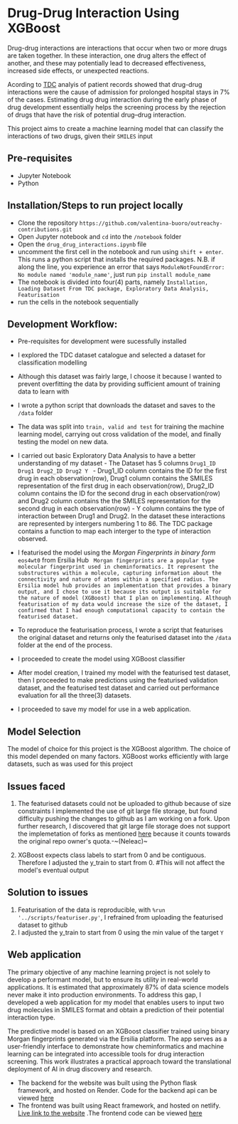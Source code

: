 # Drug-Drug Interaction Using XGBoost
Drug-drug interactions are interactions that occur when two or more drugs are taken together. In these interaction, one drug alters the effect of another, and these may potentially lead to decreased effectiveness, increased side effects, or unexpected reactions. 

Acording to [TDC](https://tdcommons.ai/multi_pred_tasks/ddi) analyis of patient records showed that drug-drug interactions were the cause of admission for prolonged hospital stays in 7% of the cases. Estimating drug drug interaction during the early phase of drug development essentially helps the screening process by the rejection of drugs that have the risk of potential drug–drug interaction. 

This project aims to create a machine learning model that can classify the interactions of two drugs, given their `SMILES` input

## Pre-requisites
- Jupyter Notebook
- Python


## Installation/Steps to run project locally
- Clone the repository `https://github.com/valentina-buoro/outreachy-contributions.git`
- Open Jupyter notebook and `cd` into the `/notebook` folder
- Open the `drug_drug_interactions.ipynb` file
- uncomment the first cell in the notebook and run using `shift + enter`. This runs a python script that installs the required packages.
  N.B. if along the line, you experience an error that says `ModuleNotFoundError: No module named 'module_name'`, just run `pip install module_name`
- The notebook is divided into four(4) parts, namely `Installation, Loading Dataset From TDC package, Exploratory Data Analysis, Featurisation`
- run the cells in the notebook sequentially


## Development Workflow:
- Pre-requisites for development were sucessfully installed
- I explored the TDC dataset catalogue and selected a dataset for classification modelling
- Although this dataset was fairly large, I choose it because I wanted to prevent overfitting the data by providing sufficient amount of training data to learn with
- I wrote a python script that downloads the dataset and saves to the `/data` folder
- The data was split into `train, valid and test` for training the machine learning model, carrying out cross validation of the model, and finally testing the model on new data.
- I carried out basic Exploratory Data Analysis to have a better understanding of my dataset
      - The Dataset has 5 columns `Drug1_ID Drug1 Drug2_ID Drug2 Y `
      - Drug1_ID column contains the ID for the first drug in each observation(row), Drug1 column contains the SMILES representation of the first drug in each observation(row), Drug2_ID column  contains the ID for the second drug in each observation(row) and Drug2 column contains the the SMILES representation for the second drug in each observation(row)
      - Y column contains the type of interaction between Drug1 and Drug2. In the dataset these interactions are represented by intergers numbering 1 to 86. The TDC package contains a function to map each interger to the type of interaction observed.
     
- I featurised the model using the *Morgan Fingerprints in binary form* `eos4wt0` from Ersilia Hub
  ` Morgan fingerprints are a popular type molecular fingerprint used in cheminformatics. It represent the substructures within a molecule, capturing information about the connectivity and nature of atoms within a specified radius. The Ersilia model hub provides an implementation that provides a binary output, and I chose to use it because its output is suitable for the nature of model (XGBoost) that I plan on implementing. Although featurisation of my data would increase the size of the dataset, I confirmed that I had enough computational capacity to contain the featurised dataset.`
- To reproduce the featurisation process, I wrote a script that featurises the original dataset and returns only the featurised dataset into the `/data` folder at the end of the process.
- I proceeded to create the model using XGBoost classifier
- After model creation, I trained my model with the featurised test dataset, then I proceeded to make predictions using the featurised validation dataset, and the featurised test dataset and carried out performance evaluation for all the three(3) datasets.
- I proceeded to save my model for use in a web application.


## Model Selection
The model of choice for this project is the XGBoost algorithm. The choice of this model depended on many factors. XGBoost works efficiently with large datasets, such as was used for this project  
  
## Issues faced
1) The featurised datasets could not be uploaded to github because of size constraints
I implemented the use of git large file storage, but found difficulty pushing the changes to github as I am working on a fork.
Upon further research, I discovered that git large file storage does not support the implemetation of forks as mentioned [here](https://github.com/homuler/MediaPipeUnityPlugin/issues/475) because it counts towards the original repo owner's quota.-~(Neleac)~

2) XGBoost expects class labels to start from 0 and be contiguous. Therefore I adjusted the y_train to start from 0. 
#This will not affect the model's eventual output


## Solution to issues
1) Featurisation of the data is reproducible, with `%run '../scripts/featuriser.py'`, I refrained from uploading the featurised dataset to github
2) I adjusted the y_train to start from 0 using the min value of the target `Y`


## Web application
The primary objective of any machine learning project is not solely to develop a performant model, but to ensure its utility in real-world applications. It is estimated that approximately 87% of data science models never make it into production environments. To address this gap, I developed a web application for my model that enables users to input two drug molecules in SMILES format and obtain a prediction of their potential interaction type.

The predictive model is based on an XGBoost classifier trained using binary Morgan fingerprints generated via the Ersilia platform. The app serves as a user-friendly interface to demonstrate how cheminformatics and machine learning can be integrated into accessible tools for drug interaction screening. This work illustrates a practical approach toward the translational deployment of AI in drug discovery and research.

- The backend for the website was built using the Python flask framework, and hosted on Render. Code for the backend api can be viewed [here](https://github.com/valentina-buoro/Drug-Interaction-Backend)
- The frontend was built using React framework, and hosted on netlify. [Live link to the website](https://drug-drug-interaction.netlify.app/) .The frontend code can be viewed [here](https://github.com/valentina-buoro/Drug-Interaction-Frontend)


